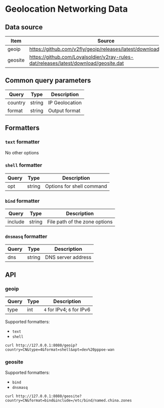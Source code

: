 # Geolocation Networking Data

## Data source

| Item    | Source                                                                               |
|---------|--------------------------------------------------------------------------------------|
| geoip   | https://github.com/v2fly/geoip/releases/latest/download/geoip.dat                    |
| geosite | https://github.com/Loyalsoldier/v2ray-rules-dat/releases/latest/download/geosite.dat |

## Common query parameters

| Query   | Type   | Description    |
|---------|--------|----------------|
| country | string | IP Geolocation |
| format  | string | Output format  |

## Formatters

### `text` formatter

No other options

### `shell` formatter

| Query  | Type   | Description               |
|--------|--------|---------------------------|
| opt    | string | Options for shell command |

### `bind` formatter

| Query   | Type   | Description                   |
|---------|--------|-------------------------------|
| include | string | File path of the zone options |

### `dnsmasq` formatter

| Query | Type   | Description        |
|-------|--------|--------------------|
| dns   | string | DNS server address |

## API

### geoip

| Query | Type | Description                |
|-------|------|----------------------------|
| type  | int  | `4` for IPv4; `6` for IPv6 |

Supported formatters:

- `text`
- `shell`

```shell
curl http://127.0.0.1:8080/geoip?country=CN&type=4&format=shell&opt=dev%20pppoe-wan
```

### geosite

Supported formatters:

- `bind`
- `dnsmasq`

```shell
curl http://127.0.0.1:8080/geosite?country=CN&format=bind&include=/etc/bind/named.china.zones
```
